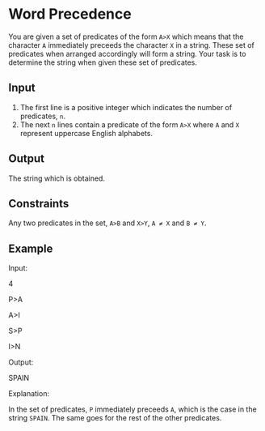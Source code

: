 # Word Precedence

You are given a set of predicates of the form `A>X` which means that the character `A` immediately preceeds the character `X` in a string. These set of predicates when arranged accordingly will form a string. Your task is to determine the string when given these set of predicates.

## Input
1. The first line is a positive integer which indicates the number of predicates, `n`.
2. The next `n` lines contain a predicate of the form `A>X` where `A` and `X` represent uppercase English alphabets.

## Output
The string which is obtained.

## Constraints
Any two predicates in the set, `A>B` and `X>Y`, `A ≠ X` and `B ≠ Y`.

## Example
Input:

4

P>A

A>I

S>P

I>N

Output:

SPAIN

Explanation:

In the set of predicates, `P` immediately preceeds `A`, which is the case in the string `SPAIN`. The same goes for the rest of the other predicates.
